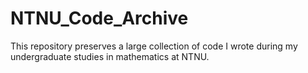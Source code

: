 # NTNU_Code_Archive

This repository preserves a large collection of code I wrote during my undergraduate studies in mathematics at NTNU.
